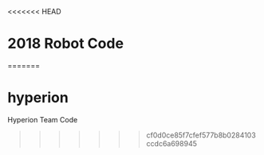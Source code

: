 <<<<<<< HEAD
# 2018 Robot Code
=======
# hyperion
Hyperion Team Code
>>>>>>> cf0d0ce85f7cfef577b8b0284103ccdc6a698945
